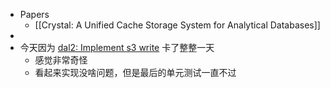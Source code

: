 - Papers
	- [[Crystal: A Unified Cache Storage System for Analytical Databases]]
-
- 今天因为 [dal2: Implement s3 write](https://github.com/datafuselabs/databend/pull/3821) 卡了整整一天
	- 感觉非常奇怪
	- 看起来实现没啥问题，但是最后的单元测试一直不过